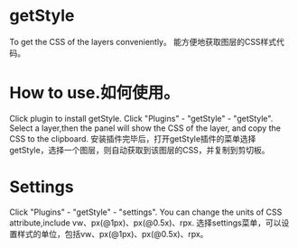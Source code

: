 # getStyle
To get the CSS of the layers conveniently。
能方便地获取图层的CSS样式代码。

# How to use.如何使用。
Click plugin to install getStyle.
Click "Plugins" - "getStyle" - "getStyle".
Select a layer,then the panel will show the CSS of the layer, and copy the CSS to the clipboard.
安装插件完毕后，打开getStyle插件的菜单选择getStyle，选择一个图层，则自动获取到该图层的CSS，并复制到剪切板。

# Settings
Click "Plugins" - "getStyle" - "settings".
You can change the units of CSS attribute,include vw、px(@1px)、px(@0.5x)、rpx.
选择settings菜单，可以设置样式的单位，包括vw、px(@1px)、px(@0.5x)、rpx。
